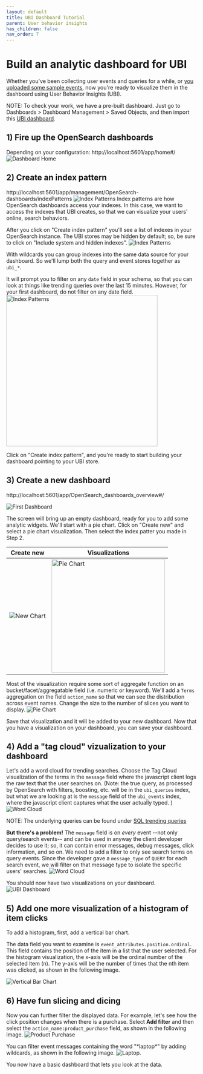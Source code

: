 ```yaml
---
layout: default
title: UBI Dashboard Tutorial
parent: User behavior insights
has_children: false
nav_order: 7
---
```



# Build an analytic dashboard for UBI
Whether you've been collecting user events and queries for a while, or [you uploaded some sample events](https://github.com/o19s/chorus-OpenSearch-edition/blob/main/katas/003_import_preexisting_event_data.md), now you're ready to visualize them in the dashboard using User Behavior Insights (UBI).

NOTE: To check your work, we have a pre-built dashboard.
Just go to Dashboards > Dashboard Management > Saved Objects, and then import this [UBI dashboard]({{site.url}}{{site.baseurl}}/assets/examples/ubi-dashboard.ndjson).

## 1) Fire up the OpenSearch dashboards
Depending on your configuration: http://localhost:5601/app/home#/
![Dashboard Home]({{site.url}}{{site.baseurl}}/images/ubi/home.png "Dashboards")

## 2) Create an index pattern
http://localhost:5601/app/management/OpenSearch-dashboards/indexPatterns
![Index Patterns]({{site.url}}{{site.baseurl}}/images/ubi/index_pattern1.png "Index Patterns")
Index patterns are how OpenSearch dashboards access your indexes. In this case, we want to access the indexes that UBI creates, so that we can visualize your users' online, search behaviors.

After you click on "Create index pattern" you'll see a list of indexes in your OpenSearch instance. The UBI stores may be hidden by default; so, be sure to click on "Include system and hidden indexes". 
![Index Patterns]({{site.url}}{{site.baseurl}}/images/ubi/index_pattern2.png "Index Patterns")

With wildcards you can group indexes into the same data source for your dashboard. So we'll lump both the query and event stores together as `ubi_*`.

It will prompt you to filter on any `date` field in your schema, so that you can look at things like trending queries over the last 15 minutes. However, for your first dashboard, do not filter on any date field. 
<img src="{{site.url}}{{site.baseurl}}/images/ubi/index_pattern3.png" alt="Index Patterns" width="400"/>


 Click on "Create index pattern", and you're ready to start building your dashboard pointing to your UBI store.

## 3) Create a new dashboard
http://localhost:5601/app/OpenSearch_dashboards_overview#/

![First Dashboard]({{site.url}}{{site.baseurl}}/images/ubi/first_dashboard.png "First Dashboard")

The screen will bring up an empty dashboard, ready for you to add some analytic widgets. We'll start with a pie chart. Click on "Create new" and select a pie chart visualization. Then select the index patter you made in Step 2.

|Create new|Visualizations|
|---|---|
|![New Chart]({{site.url}}{{site.baseurl}}/images/ubi/new_widget.png "New Chart")|<img src="{{site.url}}{{site.baseurl}}/images/ubi/visualizations.png" alt="Pie Chart" width="300"/>|

Most of the visualization require some sort of aggregate function on an bucket/facet/aggregatable field (i.e. numeric or keyword). We'll add a `Terms` aggregation on the field `action_name` so that we can see the distribution across event names. Change the size to the number of slices you want to display.
![Pie Chart]({{site.url}}{{site.baseurl}}/images/ubi/pie.png "Pie Chart")

Save that visualization and it will be added to your new dashboard. Now that you have a visualization on your dashboard, you can save your dashboard.

## 4) Add a "tag cloud" vizualization to your dashboard
Let's add a word cloud for trending searches.  Choose the Tag Cloud visualization of the terms in the `message` field where the javascript client logs the raw text that the user searches on.  (Note: the true query, as processed by OpenSearch with filters, boosting, etc. will be in the `ubi_queries` index, but what we are looking at is the `message` field of the `ubi_events` index, where the javascript client captures what the user actually typed. )
![Word Cloud]({{site.url}}{{site.baseurl}}/images/ubi/tag_cloud1.png "Word Cloud")

NOTE: The underlying queries can be found under [SQL trending queries]({{site.url}}{{site.baseurl}}/search-plugins/ubi/sql-queries/#trending-queries)


**But there's a problem!** The `message` field is on *every* event --not only query/search events-- and can be used in anyway the client developer decides to use it; so, it can contain error messages, debug messages, click information, and so on.
We need to add a filter to only see search terms on query events. Since the developer gave a `message_type` of `QUERY` for each search event, we will filter on that message type to isolate the specific users' searches. 
![Word Cloud]({{site.url}}{{site.baseurl}}/images/ubi/tag_cloud2.png "Word Cloud")

You should now have two visualizations on your dashboard.
![UBI Dashboard]({{site.url}}{{site.baseurl}}/images/ubi/dashboard2.png "UBI Dashboard")

## 5) Add one more visualization of a histogram of item clicks
To add a histogram, first, add a vertical bar chart.

The data field you want to examine is `event_attributes.position.ordinal`. This field contains the position of the item in a list that the user selected. For the histogram visualization, the x-axis will be the ordinal number of the selected item (n). The y-axis will be the number of times that the nth item was clicked, as shown in the following image. 

![Vertical Bar Chart]({{site.url}}{{site.baseurl}}/images/ubi/histogram.png "Vertical Bar Chart")

## 6) Have fun slicing and dicing
Now you can further filter the displayed data. For example, let's see how the click position changes when there is a purchase. Select **Add filter** and then select the `action_name:product_purchase` field, as shown in the following image.
![Product Purchase]({{site.url}}{{site.baseurl}}/images/ubi/product_purchase.png "Product Purchase")


You can filter event messages containing the word "\*laptop\*" by adding wildcards, as shown in the following image.
![Laptop]({{site.url}}{{site.baseurl}}/images/ubi/laptop.png "Laptop").

You now have a basic dashboard that lets you look at the data. 

